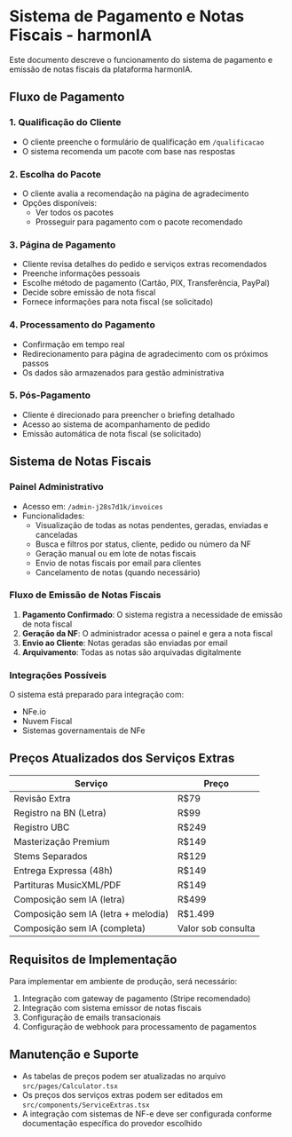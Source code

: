 
# Sistema de Pagamento e Notas Fiscais - harmonIA

Este documento descreve o funcionamento do sistema de pagamento e emissão de notas fiscais da plataforma harmonIA.

## Fluxo de Pagamento

### 1. Qualificação do Cliente
- O cliente preenche o formulário de qualificação em `/qualificacao`
- O sistema recomenda um pacote com base nas respostas

### 2. Escolha do Pacote
- O cliente avalia a recomendação na página de agradecimento
- Opções disponíveis:
  - Ver todos os pacotes
  - Prosseguir para pagamento com o pacote recomendado

### 3. Página de Pagamento
- Cliente revisa detalhes do pedido e serviços extras recomendados
- Preenche informações pessoais
- Escolhe método de pagamento (Cartão, PIX, Transferência, PayPal)
- Decide sobre emissão de nota fiscal
- Fornece informações para nota fiscal (se solicitado)

### 4. Processamento do Pagamento
- Confirmação em tempo real
- Redirecionamento para página de agradecimento com os próximos passos
- Os dados são armazenados para gestão administrativa

### 5. Pós-Pagamento
- Cliente é direcionado para preencher o briefing detalhado
- Acesso ao sistema de acompanhamento de pedido
- Emissão automática de nota fiscal (se solicitado)

## Sistema de Notas Fiscais

### Painel Administrativo
- Acesso em: `/admin-j28s7d1k/invoices`
- Funcionalidades:
  - Visualização de todas as notas pendentes, geradas, enviadas e canceladas
  - Busca e filtros por status, cliente, pedido ou número da NF
  - Geração manual ou em lote de notas fiscais
  - Envio de notas fiscais por email para clientes
  - Cancelamento de notas (quando necessário)

### Fluxo de Emissão de Notas Fiscais
1. **Pagamento Confirmado**: O sistema registra a necessidade de emissão de nota fiscal
2. **Geração da NF**: O administrador acessa o painel e gera a nota fiscal
3. **Envio ao Cliente**: Notas geradas são enviadas por email
4. **Arquivamento**: Todas as notas são arquivadas digitalmente

### Integrações Possíveis
O sistema está preparado para integração com:
- NFe.io
- Nuvem Fiscal
- Sistemas governamentais de NFe

## Preços Atualizados dos Serviços Extras

| Serviço | Preço |
|---------|-------|
| Revisão Extra | R$79 |
| Registro na BN (Letra) | R$99 |
| Registro UBC | R$249 |
| Masterização Premium | R$149 |
| Stems Separados | R$129 |
| Entrega Expressa (48h) | R$149 |
| Partituras MusicXML/PDF | R$149 |
| Composição sem IA (letra) | R$499 |
| Composição sem IA (letra + melodia) | R$1.499 |
| Composição sem IA (completa) | Valor sob consulta |

## Requisitos de Implementação

Para implementar em ambiente de produção, será necessário:
1. Integração com gateway de pagamento (Stripe recomendado)
2. Integração com sistema emissor de notas fiscais
3. Configuração de emails transacionais
4. Configuração de webhook para processamento de pagamentos

## Manutenção e Suporte

- As tabelas de preços podem ser atualizadas no arquivo `src/pages/Calculator.tsx`
- Os preços dos serviços extras podem ser editados em `src/components/ServiceExtras.tsx`
- A integração com sistemas de NF-e deve ser configurada conforme documentação específica do provedor escolhido
